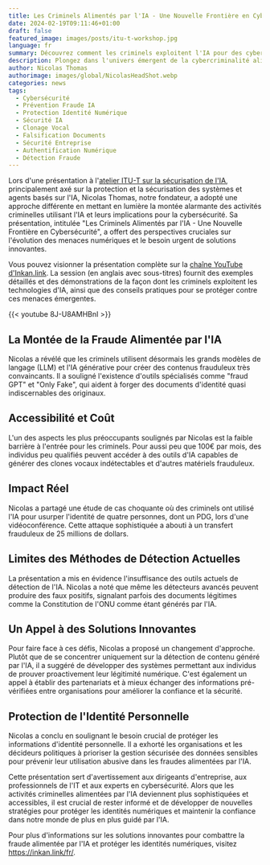 ```yaml
---
title: Les Criminels Alimentés par l'IA - Une Nouvelle Frontière en Cybersécurité
date: 2024-02-19T09:11:46+01:00
draft: false
featured_image: images/posts/itu-t-workshop.jpg
language: fr
summary: Découvrez comment les criminels exploitent l'IA pour des cyberattaques sophistiquées, à travers les analyses de Nicolas Thomas lors de l'atelier ITU-T sur les menaces émergentes et les stratégies de défense contre la fraude assistée par IA.
description: Plongez dans l'univers émergent de la cybercriminalité alimentée par l'IA, présenté lors de l'atelier ITU-T. Découvrez comment les criminels utilisent les modèles de langage et l'IA générative pour des fraudes sophistiquées, avec des outils de clonage vocal et de falsification de documents à partir de 100€ par mois. Cas réel d'une fraude de 25M$ utilisant des vidéoconférences générées par IA.
author: Nicolas Thomas
authorimage: images/global/NicolasHeadShot.webp
categories: news
tags:
  - Cybersécurité
  - Prévention Fraude IA
  - Protection Identité Numérique
  - Sécurité IA
  - Clonage Vocal
  - Falsification Documents
  - Sécurité Entreprise
  - Authentification Numérique
  - Détection Fraude
---
```


Lors d'une présentation à l'[atelier ITU-T sur la sécurisation de l'IA](https://www.itu.int/en/ITU-T/Workshops-and-Seminars/2024/0219/Pages/default.aspx), principalement axé sur la protection et la sécurisation des systèmes et agents basés sur l'IA, Nicolas Thomas, notre fondateur, a adopté une approche différente en mettant en lumière la montée alarmante des activités criminelles utilisant l'IA et leurs implications pour la cybersécurité. Sa présentation, intitulée "Les Criminels Alimentés par l'IA - Une Nouvelle Frontière en Cybersécurité", a offert des perspectives cruciales sur l'évolution des menaces numériques et le besoin urgent de solutions innovantes.

Vous pouvez visionner la présentation complète sur la [chaîne YouTube d'Inkan.link](https://youtu.be/8J-U8AMHBnI). La session (en anglais avec sous-titres) fournit des exemples détaillés et des démonstrations de la façon dont les criminels exploitent les technologies d'IA, ainsi que des conseils pratiques pour se protéger contre ces menaces émergentes.

{{< youtube 8J-U8AMHBnI >}}

## La Montée de la Fraude Alimentée par l'IA

Nicolas a révélé que les criminels utilisent désormais les grands modèles de langage (LLM) et l'IA générative pour créer des contenus frauduleux très convaincants. Il a souligné l'existence d'outils spécialisés comme "fraud GPT" et "Only Fake", qui aident à forger des documents d'identité quasi indiscernables des originaux.

## Accessibilité et Coût

L'un des aspects les plus préoccupants soulignés par Nicolas est la faible barrière à l'entrée pour les criminels. Pour aussi peu que 100€ par mois, des individus peu qualifiés peuvent accéder à des outils d'IA capables de générer des clones vocaux indétectables et d'autres matériels frauduleux.

## Impact Réel

Nicolas a partagé une étude de cas choquante où des criminels ont utilisé l'IA pour usurper l'identité de quatre personnes, dont un PDG, lors d'une vidéoconférence. Cette attaque sophistiquée a abouti à un transfert frauduleux de 25 millions de dollars.

## Limites des Méthodes de Détection Actuelles

La présentation a mis en évidence l'insuffisance des outils actuels de détection de l'IA. Nicolas a noté que même les détecteurs avancés peuvent produire des faux positifs, signalant parfois des documents légitimes comme la Constitution de l'ONU comme étant générés par l'IA.

## Un Appel à des Solutions Innovantes

Pour faire face à ces défis, Nicolas a proposé un changement d'approche. Plutôt que de se concentrer uniquement sur la détection de contenu généré par l'IA, il a suggéré de développer des systèmes permettant aux individus de prouver proactivement leur légitimité numérique. C'est également un appel à établir des partenariats et à mieux échanger des informations pré-vérifiées entre organisations pour améliorer la confiance et la sécurité.

## Protection de l'Identité Personnelle

Nicolas a conclu en soulignant le besoin crucial de protéger les informations d'identité personnelle. Il a exhorté les organisations et les décideurs politiques à prioriser la gestion sécurisée des données sensibles pour prévenir leur utilisation abusive dans les fraudes alimentées par l'IA.

Cette présentation sert d'avertissement aux dirigeants d'entreprise, aux professionnels de l'IT et aux experts en cybersécurité. Alors que les activités criminelles alimentées par l'IA deviennent plus sophistiquées et accessibles, il est crucial de rester informé et de développer de nouvelles stratégies pour protéger les identités numériques et maintenir la confiance dans notre monde de plus en plus guidé par l'IA.

Pour plus d'informations sur les solutions innovantes pour combattre la fraude alimentée par l'IA et protéger les identités numériques, visitez <https://inkan.link/fr/>.
